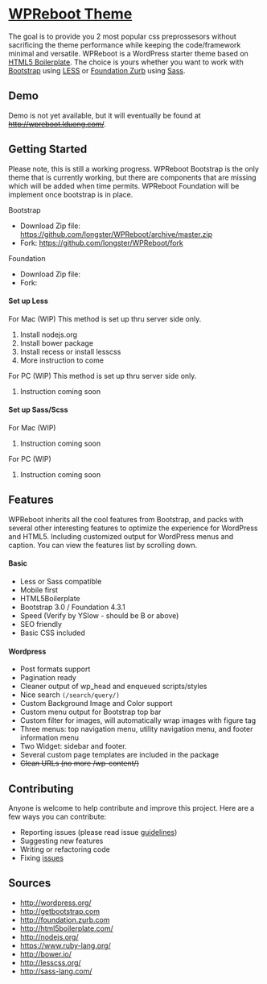 [WPReboot Theme](http://lduong.com "WPReboot - coming soon")
===
The goal is to provide you 2 most popular css preprossesors without sacrificing the theme performance while keeping the code/framework minimal and versatile. WPReboot is a WordPress starter theme based on [HTML5 Boilerplate](http://html5boilerplate.com/).  The choice is yours whether you want to work with [Bootstrap](http://getbootstrap.com) using [LESS](http://lesscss.org/) or [Foundation Zurb](http://foundation.zurb.com) using [Sass](sass-lang.com). 

Demo
---
Demo is not yet available, but it will eventually be found at ~~http://wpreboot.lduong.com/~~.  

Getting Started
---
Please note, this is still a working progress.  WPReboot Bootstrap is the only theme that is currently working, but there are components that are missing which will be added when time permits.  WPReboot Foundation will be implement once bootstrap is in place.

Bootstrap
- Download Zip file: https://github.com/longster/WPReboot/archive/master.zip
- Fork: https://github.com/longster/WPReboot/fork

Foundation
- Download Zip file:
- Fork:

#### Set up Less
For Mac (WIP)
This method is set up thru server side only. 
1. Install nodejs.org
2. Install bower package
3. Install recess or install lesscss
4. More instruction to come

For PC (WIP)
This method is set up thru server side only. 
1. Instruction coming soon

#### Set up Sass/Scss
For Mac (WIP)
1. Instruction coming soon

For PC (WIP)
1. Instruction coming soon


Features
---
WPReboot inherits all the cool features from Bootstrap, and packs with several other interesting features to optimize the experience for WordPress and HTML5. Including customized output for WordPress menus and caption. You can view the features list by scrolling down.

#### Basic
- Less or Sass compatible
- Mobile first
- HTML5Boilerplate
- Bootstrap 3.0 / Foundation 4.3.1
- Speed (Verify by YSlow - should be B or above)
- SEO friendly
- Basic CSS included

#### Wordpress
- Post formats support
- Pagination ready
- Cleaner output of wp_head and enqueued scripts/styles
- Nice search `(/search/query/)`
- Custom Background Image and Color support
- Custom menu output for Bootstrap top bar
- Custom filter for images, will automatically wrap images with figure tag
- Three menus: top navigation menu, utility navigation menu, and footer information menu
- Two Widget: sidebar and footer.
- Several custom page templates are included in the package
- ~~Clean URLs (no more /wp-content/)~~


Contributing
---
Anyone is welcome to help contribute and improve this project. Here are a few ways you can contribute:
- Reporting issues (please read issue [guidelines](https://github.com/necolas/issue-guidelines))
- Suggesting new features
- Writing or refactoring code
- Fixing [issues](https://github.com/longster/WPReboot/issues)


Sources
---
* http://wordpress.org/
* http://getbootstrap.com
* http://foundation.zurb.com
* http://html5boilerplate.com/
* http://nodejs.org/
* https://www.ruby-lang.org/
* http://bower.io/
* http://lesscss.org/
* http://sass-lang.com/